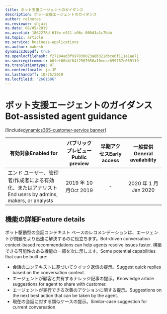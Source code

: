 ```yaml
---
title: ボット支援エージェントのガイダンス
description: ボット支援エージェントのガイダンス
author: relnotes
ms.reviewer: shjais
ms.date: 08/05/2019
ms.assetid: 1862278d-615e-e911-a96c-000d3a1c7bbb
ms.topic: article
ms.service: business-applications
ms.author: mahesh
dynamics365pdf: true
ms.openlocfilehash: f27184ad3f997030023a8b321dbce6f111a1ae71
ms.sourcegitcommit: b0fef00d4f04f2507056a10ecce699767c669119
ms.translationtype: HT
ms.contentlocale: ja-JP
ms.lasthandoff: 10/25/2019
ms.locfileid: "2661506"
---
```

# <a name="bot-assisted-agent-guidance"></a><span data-ttu-id="66b7a-103">ボット支援エージェントのガイダンス</span><span class="sxs-lookup"><span data-stu-id="66b7a-103">Bot-assisted agent guidance</span></span>
[!include[dynamics365-customer-service banner](../includes/dynamics365-customer-service.md)]

| <span data-ttu-id="66b7a-104">有効対象</span><span class="sxs-lookup"><span data-stu-id="66b7a-104">Enabled for</span></span>    |  <span data-ttu-id="66b7a-105">パブリック プレビュー</span><span class="sxs-lookup"><span data-stu-id="66b7a-105">Public preview</span></span> | <span data-ttu-id="66b7a-106">早期アクセス</span><span class="sxs-lookup"><span data-stu-id="66b7a-106">Early access</span></span> | <span data-ttu-id="66b7a-107">一般提供</span><span class="sxs-lookup"><span data-stu-id="66b7a-107">General availability</span></span> | 
| ---------- | :----------: |:----------: |:----------: |
|<span data-ttu-id="66b7a-108">エンド ユーザー、管理者/作成者による有効化、またはアナリスト</span><span class="sxs-lookup"><span data-stu-id="66b7a-108">End users by admins, makers, or analysts</span></span>|<span data-ttu-id="66b7a-109">2019 年 10 月</span><span class="sxs-lookup"><span data-stu-id="66b7a-109">Oct 2019</span></span>|-| <span data-ttu-id="66b7a-110">2020 年 1 月</span><span class="sxs-lookup"><span data-stu-id="66b7a-110">Jan 2020</span></span>|






## <a name="feature-details"></a><span data-ttu-id="66b7a-111">機能の詳細</span><span class="sxs-lookup"><span data-stu-id="66b7a-111">Feature details</span></span>
<!--feature detail start -->
<span data-ttu-id="66b7a-112">ボット駆動型の会話コンテキスト ベースのレコメンデーションは、エージェントが問題をより迅速に解決するのに役立ちます。</span><span class="sxs-lookup"><span data-stu-id="66b7a-112">Bot-driven conversation context-based recommendations can help agents resolve issues faster.</span></span> <span data-ttu-id="66b7a-113">構築できる可能性のある機能の一部を次に示します。</span><span class="sxs-lookup"><span data-stu-id="66b7a-113">Some potential capabilities that can be built are:</span></span>

- <span data-ttu-id="66b7a-114">会話のコンテキストに基づいてクイック返信の提示。</span><span class="sxs-lookup"><span data-stu-id="66b7a-114">Suggest quick replies based on the conversation context.</span></span>
- <span data-ttu-id="66b7a-115">エージェントが顧客と共有するナレッジ記事の提示。</span><span class="sxs-lookup"><span data-stu-id="66b7a-115">Knowledge article suggestions for agent to share with customer.</span></span>
- <span data-ttu-id="66b7a-116">エージェントが実行できる次善のアクションに関する提示。</span><span class="sxs-lookup"><span data-stu-id="66b7a-116">Suggestions on the next best action that can be taken by the agent.</span></span>
- <span data-ttu-id="66b7a-117">現在の会話に対する類似ケースの提示。</span><span class="sxs-lookup"><span data-stu-id="66b7a-117">Similar-case suggestion for current conversation.</span></span>
<!--feature detail end -->









